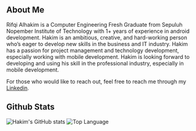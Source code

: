 ## About Me
Rifqi Alhakim is a Computer Engineering Fresh Graduate from Sepuluh Nopember Institute of Technology with 1+ years of experience in android development. Hakim is an ambitious, creative, and hard-working person who’s eager to develop new skills in the business and IT industry. Hakim has a passion for project management and technology development, especially working with mobile development. Hakim is looking forward to developing and using his skill in the professional industry, especially in mobile development.

For those who would like to reach out, feel free to reach me through my <a href="https://www.linkedin.com/in/hakimrifqi/">Linkedin</a>.

## Github Stats
![Hakim's GitHub stats](https://github-readme-stats.vercel.app/api?username=maskimmm&show_icons=true&theme=transparent&count_private=true&hide=prs,issues&line_height=30)
![Top Language](https://github-readme-stats.vercel.app/api/top-langs/?username=maskimmm&layout=compact)
